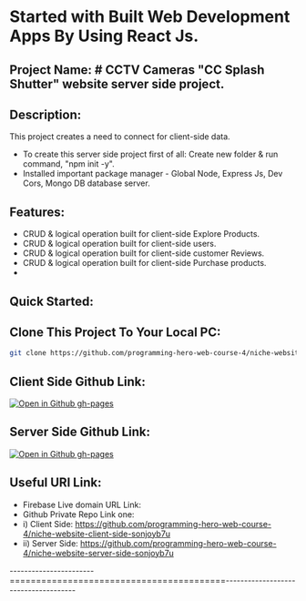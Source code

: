 # Started with Built Web Development Apps By Using React Js.

## Project Name: # CCTV Cameras "CC Splash Shutter" website server side project.

## Description:

This project creates a need to connect for client-side data.

- To create this server side project first of all: Create new folder & run command, "npm init -y".
- Installed important package manager - Global Node, Express Js, Dev Cors, Mongo DB database server.

## Features:

- CRUD & logical operation built for client-side Explore Products.
- CRUD & logical operation built for client-side users.
- CRUD & logical operation built for client-side customer Reviews.
- CRUD & logical operation built for client-side Purchase products.
-

## Quick Started:

## Clone This Project To Your Local PC:

```bash
git clone https://github.com/programming-hero-web-course-4/niche-website-server-side-sonjoyb7u.git
```

## Client Side Github Link:

[![Open in Github gh-pages](https://img.shields.io/badge/Open%20In-Github%20gh--pages-blue?logo=github)](https://github.com/programming-hero-web-course-4/niche-website-client-side-sonjoyb7u)

## Server Side Github Link:

[![Open in Github gh-pages](https://img.shields.io/badge/Open%20In-Github%20gh--pages-blue?logo=github)](https://github.com/programming-hero-web-course-4/niche-website-server-side-sonjoyb7u)

## Useful URl Link:

- Firebase Live domain URL Link:
- Github Private Repo Link one:
- i) Client Side: https://github.com/programming-hero-web-course-4/niche-website-client-side-sonjoyb7u
- ii) Server Side: https://github.com/programming-hero-web-course-4/niche-website-server-side-sonjoyb7u

-----------------------=========================================-------------------------------------
